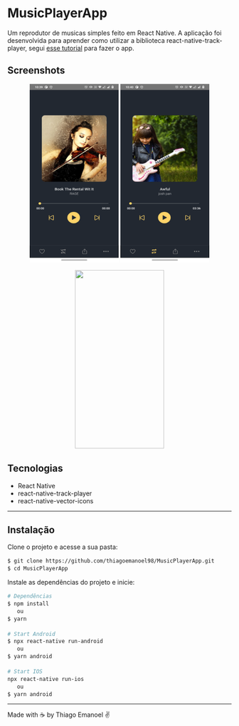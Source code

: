 # MusicPlayerApp

Um reprodutor de musicas simples feito em React Native. A aplicação foi desenvolvida para aprender como utilizar a biblioteca react-native-track-player, segui [esse tutorial](https://www.youtube.com/watch?v=dPw5vCXhrmc) para fazer o app.

## Screenshots

<p align="center">
    <img width = "200" height= "400" src = "src/assets/to_readme/screen1.png">
    <img width = "200" height= "400" src = "src/assets/to_readme/screen2.png">
</p>

<p align="center">
       <img width = "200" height= "400" src = "src/assets/to_readme/gif.gif">
</p>

## Tecnologias
- React Native
- react-native-track-player
- react-native-vector-icons
___

## Instalação

Clone o projeto e acesse a sua pasta:

```sh
$ git clone https://github.com/thiagoemanoel98/MusicPlayerApp.git
$ cd MusicPlayerApp
```

Instale as dependências do projeto e inicie:

```sh
# Dependências
$ npm install
   ou
$ yarn

# Start Android
$ npx react-native run-android
   ou
$ yarn android

# Start IOS
npx react-native run-ios
   ou
$ yarn android
```

___

Made with :coffee: by Thiago Emanoel :v:
